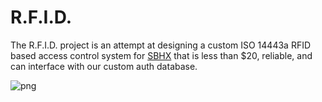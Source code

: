 # R.F.I.D.

The R.F.I.D. project is an attempt at designing a custom ISO 14443a RFID based access control system for [SBHX](www.sbhackerspace.com) that is less than $20, reliable, and can interface with our custom auth database.

![png](https://cloud.githubusercontent.com/assets/4684561/17168277/69a4e67a-5396-11e6-8ea9-0997f57b8169.png)

